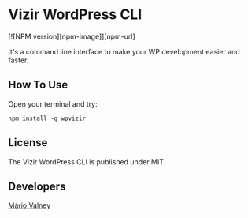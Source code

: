 # Vizir WordPress CLI

[![NPM version][npm-image]][npm-url]

It's a command line interface to make your WP development easier and faster.

## How To Use

Open your terminal and try:

`npm install -g wpvizir`

## License

The Vizir WordPress CLI is published under MIT.

## Developers

[Mário Valney](https://profiles.wordpress.org/mariovalney/)